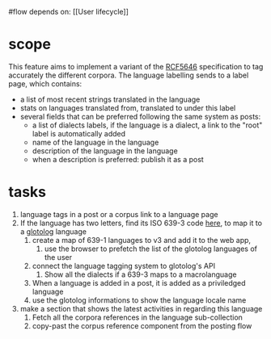 #flow
depends on: [[User lifecycle]]

# scope
This feature aims to implement a variant of the [RCF5646](https://datatracker.ietf.org/doc/html/rfc5646) specification to tag accurately the different corpora.
The language labelling sends to a label page, which contains:
- a list of most recent strings translated in the language
- stats on languages translated from, translated to under this label
- several fields that can be preferred following the same system as posts:
	- a list of dialects labels, if the language is a dialect, a link to the "root" label is automatically added
	- name of the language in the language
	- description of the language in the language
	- when a description is preferred: publish it as a post
# tasks
1. language tags in a post or a corpus link to a language page
2. If the language has two letters, find its ISO 639-3 code [here](https://en.wikipedia.org/wiki/List_of_ISO_639_language_codes#br), to map it to a [glotolog](https://glottolog.org/resource/languoid/id/bret1244) language
	1. create a map of 639-1 languages to v3 and add it to the web app, 
		1. use the browser to prefetch the list of the glotolog languages of the user
	2. connect the language tagging system to glotolog's API
		1. Show all the dialects if a 639-3 maps to a macrolanguage
	3. When a language is added in a post, it is added as a priviledged language
	4. use the glotolog informations to show the language locale name
3. make a section that shows the latest activities in regarding this language
	1. Fetch all the corpora references in the language sub-collection
	2. copy-past the corpus reference component from the posting flow